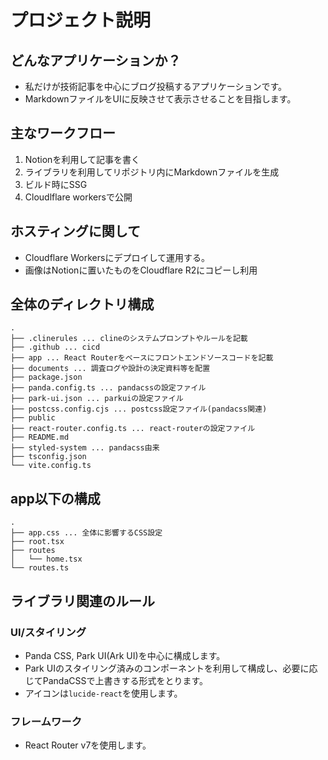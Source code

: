 # プロジェクト説明

## どんなアプリケーションか？

- 私だけが技術記事を中心にブログ投稿するアプリケーションです。
- MarkdownファイルをUIに反映させて表示させることを目指します。

## 主なワークフロー

1. Notionを利用して記事を書く
2. ライブラリを利用してリポジトリ内にMarkdownファイルを生成
3. ビルド時にSSG
4. Cloudlflare workersで公開

## ホスティングに関して

- Cloudflare Workersにデプロイして運用する。
- 画像はNotionに置いたものをCloudflare R2にコピーし利用

## 全体のディレクトリ構成

```
.
├── .clinerules ... clineのシステムプロンプトやルールを記載
├── .github ... cicd
├── app ... React Routerをベースにフロントエンドソースコードを記載
├── documents ... 調査ログや設計の決定資料等を配置
├── package.json
├── panda.config.ts ... pandacssの設定ファイル
├── park-ui.json ... parkuiの設定ファイル
├── postcss.config.cjs ... postcss設定ファイル(pandacss関連)
├── public
├── react-router.config.ts ... react-routerの設定ファイル
├── README.md
├── styled-system ... pandacss由来
├── tsconfig.json
└── vite.config.ts
```

## app以下の構成

```
.
├── app.css ... 全体に影響するCSS設定
├── root.tsx
├── routes
│   └── home.tsx
└── routes.ts
```

## ライブラリ関連のルール

### UI/スタイリング

- Panda CSS, Park UI(Ark UI)を中心に構成します。 
- Park UIのスタイリング済みのコンポーネントを利用して構成し、必要に応じてPandaCSSで上書きする形式をとります。
- アイコンは`lucide-react`を使用します。

### フレームワーク

- React Router v7を使用します。
